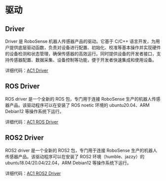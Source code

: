 # 驱动
## Driver  
Driver 是 RoboSense 机器人传感器产品的驱动。它基于 C/C++ 语言开发，为用户提供底层驱动函数，负责对设备进行配置、初始化、校准等基本操作并实现硬件的设备检测和状态管理，确保传感器的高效运行。同时提供设备的开发者接口，支持传感器配置、数据采集、设备控制等功能，便于开发者快速集成和使用设备。  

详细代码：[AC1 Driver](https://github.com/RoboSense-LiDAR/rs_driver/tree/dev_opt_AC1)

## ROS Driver  
ROS driver 是一个全新的 ROS 包，专门用于连接 RoboSense 生产的机器人传感器产品。该驱动程序可以在安装了 ROS noetic 环境的 ubuntu20.04、ARM Debian12 等操作系统下运行。  

详细代码：[AC1 ROS Driver](https://github.com/RoboSense-Robotics/robosense_ac_ros_sdk_infra)

## ROS2 Driver  
ROS2 driver 是一个全新的 ROS2 包，专门用于连接 RoboSense 生产的机器人传感器产品。该驱动程序可以在安装了 ROS2 环境（humble、jazzy）的 ubuntu18.04/20.04/22.04，ARM Debian12 等操作系统下运行。  

详细代码：[AC1 ROS2 Driver](https://github.com/RoboSense-Robotics/robosense_ac_ros2_sdk_infra)

